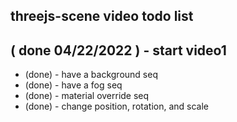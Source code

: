 ## threejs-scene video todo list

## ( done 04/22/2022 ) - start video1
* (done) - have a background seq
* (done) - have a fog seq
* (done) - material override seq
* (done) - change position, rotation, and scale
